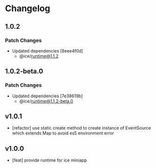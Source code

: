 # Changelog

## 1.0.2

### Patch Changes

- Updated dependencies [8eee4f0d]
  - @ice/runtime@1.1.2

## 1.0.2-beta.0

### Patch Changes

- Updated dependencies [7e38619b]
  - @ice/runtime@1.1.2-beta.0

## v1.0.1

- [refactor] use static create method to create instance of EventSource which extends Map to avoid es5 environment error

## v1.0.0

- [feat] provide runtime for ice miniapp
